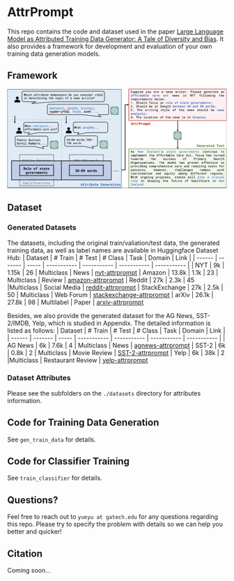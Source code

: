 # AttrPrompt
This repo contains the code and dataset used in the paper [Large Language Model as Attributed Training Data Generator: A Tale of Diversity and Bias](). 
It also provides a framework for development and evaluation of your own training data generation models.

## Framework
![Attrprompt](figure/workflow-v3-cut.png)

## Dataset
### Generated Datasets
The datasets, including the original train/valiation/test data, the generated training data, as well as label names are available in Huggingface Dataset Hub:
| Dataset | # Train | # Test | # Class | Task  | Domain | Link | 
| ------  | ------- | ----- | ----------- | ----------- | ----------- | ----------- |
|  NYT | 9k | 1.15k | 26 | Multiclass | News | [nyt-attrprompt](https://huggingface.co/datasets/yyu/nyt-attrprompt)
| Amazon | 13.8k | 1.1k | 23 | Multiclass | Review |  [amazon-attrprompt](https://huggingface.co/datasets/yyu/amazon-attrprompt)
| Reddit | 27k | 2.3k | 45 |Multiclass | Social Media | [reddit-attrprompt](https://huggingface.co/datasets/yyu/reddit-attrprompt)
| StackExchange | 27k | 2.5k | 50 | Multiclass | Web Forum | [stackexchange-attrprompt](https://huggingface.co/datasets/yyu/stackexchange-attrprompt)
| arXiv | 26.1k | 27.8k | 98 | Multilabel | Paper | [arxiv-attrprompt](https://huggingface.co/datasets/yyu/arxiv-attrprompt)

Besides, we also provide the generated dataset for the AG News, SST-2/IMDB, Yelp, which is studied in Appendix. The detailed information is listed as follows:
| Dataset | # Train | # Test | # Class | Task  | Domain | Link | 
| ------  | ------- | ----- | ----------- | ----------- | ----------- | ----------- |
|  AG News | 6k | 7.6k | 4 | Multiclass | News | [agnews-attrprompt](https://huggingface.co/datasets/yyu/agnews-attrprompt)
| SST-2 | 6k | 0.8k | 2 | Multiclass | Movie Review |  [SST-2-attrprompt](https://huggingface.co/datasets/yyu/SST-2-attrprompt)
| Yelp | 6k | 38k | 2 |Multiclass | Restaurant Review | [yelp-attrprompt](https://huggingface.co/datasets/yyu/yelp-attrprompt)

###  Dataset Attributes
Please see the subfolders on the `./datasets` directory for attributes information.

## Code for Training Data Generation
See `gen_train_data` for details.

## Code for Classifier Training
See `train_classifier` for details.

## Questions?
Feel free to reach out to `yueyu at gatech.edu` for any questions regarding this repo. Please try to specify the problem with details so we can help you better and quicker!

## Citation
Coming soon...